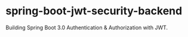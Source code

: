# spring-boot-jwt-security-backend
Building Spring Boot 3.0 Authentication &amp; Authorization with JWT.

